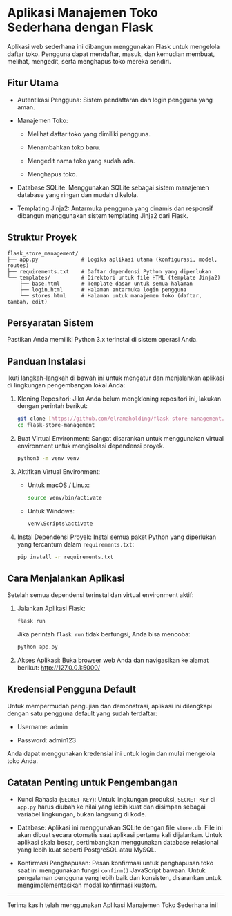 # Aplikasi Manajemen Toko Sederhana dengan Flask

Aplikasi web sederhana ini dibangun menggunakan Flask untuk mengelola daftar toko. Pengguna dapat mendaftar, masuk, dan kemudian membuat, melihat, mengedit, serta menghapus toko mereka sendiri.

## Fitur Utama

* Autentikasi Pengguna: Sistem pendaftaran dan login pengguna yang aman.

* Manajemen Toko:

    * Melihat daftar toko yang dimiliki pengguna.

    * Menambahkan toko baru.

    * Mengedit nama toko yang sudah ada.

    * Menghapus toko.

* Database SQLite: Menggunakan SQLite sebagai sistem manajemen database yang ringan dan mudah dikelola.

* Templating Jinja2: Antarmuka pengguna yang dinamis dan responsif dibangun menggunakan sistem templating Jinja2 dari Flask.

## Struktur Proyek

```
flask_store_management/
├── app.py              # Logika aplikasi utama (konfigurasi, model, routes)
├── requirements.txt    # Daftar dependensi Python yang diperlukan
└── templates/          # Direktori untuk file HTML (template Jinja2)
    ├── base.html       # Template dasar untuk semua halaman
    ├── login.html      # Halaman antarmuka login pengguna
    └── stores.html     # Halaman untuk manajemen toko (daftar, tambah, edit)
```

## Persyaratan Sistem

Pastikan Anda memiliki Python 3.x terinstal di sistem operasi Anda.

## Panduan Instalasi

Ikuti langkah-langkah di bawah ini untuk mengatur dan menjalankan aplikasi di lingkungan pengembangan lokal Anda:

1.  Kloning Repositori:
    Jika Anda belum mengkloning repositori ini, lakukan dengan perintah berikut:

    ```bash
    git clone [https://github.com/elramaholding/flask-store-management.git](https://github.com/elramaholding/flask-store-management.git)
    cd flask-store-management
    ```

2.  Buat Virtual Environment:
    Sangat disarankan untuk menggunakan virtual environment untuk mengisolasi dependensi proyek.

    ```bash
    python3 -m venv venv
    ```

3.  Aktifkan Virtual Environment:

    * Untuk macOS / Linux:

        ```bash
        source venv/bin/activate
        ```

    * Untuk Windows:

        ```bash
        venv\Scripts\activate
        ```

4.  Instal Dependensi Proyek:
    Instal semua paket Python yang diperlukan yang tercantum dalam `requirements.txt`:

    ```bash
    pip install -r requirements.txt
    ```

## Cara Menjalankan Aplikasi

Setelah semua dependensi terinstal dan virtual environment aktif:

1.  Jalankan Aplikasi Flask:

    ```bash
    flask run
    ```

    Jika perintah `flask run` tidak berfungsi, Anda bisa mencoba:

    ```bash
    python app.py
    ```

2.  Akses Aplikasi:
    Buka browser web Anda dan navigasikan ke alamat berikut:
    http://127.0.0.1:5000/

## Kredensial Pengguna Default

Untuk mempermudah pengujian dan demonstrasi, aplikasi ini dilengkapi dengan satu pengguna default yang sudah terdaftar:

* Username: admin

* Password: admin123

Anda dapat menggunakan kredensial ini untuk login dan mulai mengelola toko Anda.

## Catatan Penting untuk Pengembangan

* Kunci Rahasia (`SECRET_KEY`): Untuk lingkungan produksi, `SECRET_KEY` di `app.py` harus diubah ke nilai yang lebih kuat dan disimpan sebagai variabel lingkungan, bukan langsung di kode.

* Database: Aplikasi ini menggunakan SQLite dengan file `store.db`. File ini akan dibuat secara otomatis saat aplikasi pertama kali dijalankan. Untuk aplikasi skala besar, pertimbangkan menggunakan database relasional yang lebih kuat seperti PostgreSQL atau MySQL.

* Konfirmasi Penghapusan: Pesan konfirmasi untuk penghapusan toko saat ini menggunakan fungsi `confirm()` JavaScript bawaan. Untuk pengalaman pengguna yang lebih baik dan konsisten, disarankan untuk mengimplementasikan modal konfirmasi kustom.

---

Terima kasih telah menggunakan Aplikasi Manajemen Toko Sederhana ini!